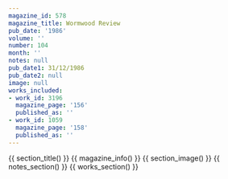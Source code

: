 ```yaml
---
magazine_id: 578
magazine_title: Wormwood Review
pub_date: '1986'
volume: ''
number: 104
month: ''
notes: null
pub_date1: 31/12/1986
pub_date2: null
image: null
works_included:
- work_id: 3196
  magazine_page: '156'
  published_as: ''
- work_id: 1059
  magazine_page: '158'
  published_as: ''
---
```


{{ section_title() }}
{{ magazine_info() }}
{{ section_image() }}
{{ notes_section() }}
{{ works_section() }}
